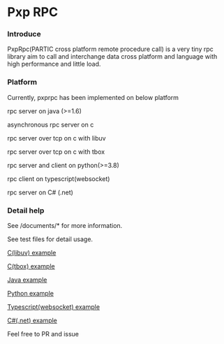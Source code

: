 # Pxp RPC 

### Introduce

PxpRpc(PARTIC cross platform remote procedure call) is a very tiny rpc library aim to call and interchange data cross platform and language with high performance and little load.


### Platform

Currently, pxprpc has been implemented on below platform

rpc server on java (>=1.6)

asynchronous rpc server on c

rpc server over tcp on c with libuv

rpc server over tcp on c with tbox

rpc server and client on python(>=3.8)

rpc client on typescript(websocket)

rpc server on C# (.net)


### Detail help
See /documents/* for more information.

See test files for detail usage.

[C(libuv) example](c/pxprpc_libuv/test.cpp)

[C(tbox) example](c/pxprpc_tbox/test.cpp)

[Java example](java/src/pursuer/test/PxpRpc.java)

[Python example](python/pxprpc/tests.py)

[Typescript(websocket) example](typescript/pxprpc/tests.ts)

[C#(.net) example](csharp/dotnet/pxprpc/tests/TestMain.cs)


Feel free to PR and issue


